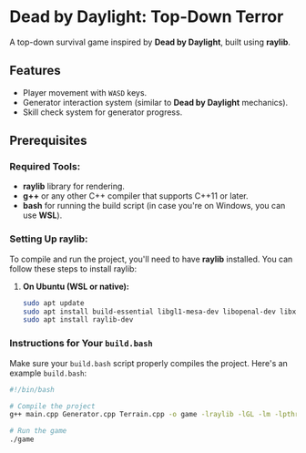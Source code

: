 # Dead by Daylight: Top-Down Terror

A top-down survival game inspired by **Dead by Daylight**, built using **raylib**.

## Features
- Player movement with `WASD` keys.
- Generator interaction system (similar to **Dead by Daylight** mechanics).
- Skill check system for generator progress.
  
## Prerequisites

### Required Tools:
- **raylib** library for rendering.
- **g++** or any other C++ compiler that supports C++11 or later.
- **bash** for running the build script (in case you're on Windows, you can use **WSL**).

### Setting Up raylib:
To compile and run the project, you'll need to have **raylib** installed. You can follow these steps to install raylib:

1. **On Ubuntu (WSL or native):**
   ```bash
   sudo apt update
   sudo apt install build-essential libgl1-mesa-dev libopenal-dev libx11-dev
   sudo apt install raylib-dev

### Instructions for Your `build.bash`

Make sure your `build.bash` script properly compiles the project. Here's an example `build.bash`:

```bash
#!/bin/bash

# Compile the project
g++ main.cpp Generator.cpp Terrain.cpp -o game -lraylib -lGL -lm -lpthread -ldl -lrt -lX11

# Run the game
./game